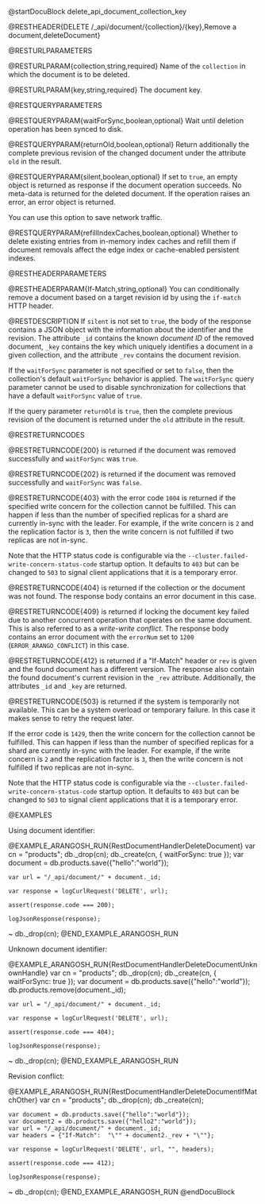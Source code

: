 @startDocuBlock delete_api_document_collection_key

@RESTHEADER{DELETE /_api/document/{collection}/{key},Remove a document,deleteDocument}

@RESTURLPARAMETERS

@RESTURLPARAM{collection,string,required}
Name of the `collection` in which the document is to be deleted.

@RESTURLPARAM{key,string,required}
The document key.

@RESTQUERYPARAMETERS

@RESTQUERYPARAM{waitForSync,boolean,optional}
Wait until deletion operation has been synced to disk.

@RESTQUERYPARAM{returnOld,boolean,optional}
Return additionally the complete previous revision of the changed
document under the attribute `old` in the result.

@RESTQUERYPARAM{silent,boolean,optional}
If set to `true`, an empty object is returned as response if the document operation
succeeds. No meta-data is returned for the deleted document. If the
operation raises an error, an error object is returned.

You can use this option to save network traffic.

@RESTQUERYPARAM{refillIndexCaches,boolean,optional}
Whether to delete existing entries from in-memory index caches and refill them
if document removals affect the edge index or cache-enabled persistent indexes.

@RESTHEADERPARAMETERS

@RESTHEADERPARAM{If-Match,string,optional}
You can conditionally remove a document based on a target revision id by
using the `if-match` HTTP header.

@RESTDESCRIPTION
If `silent` is not set to `true`, the body of the response contains a JSON
object with the information about the identifier and the revision. The attribute
`_id` contains the known *document ID* of the removed document, `_key`
contains the key which uniquely identifies a document in a given collection,
and the attribute `_rev` contains the document revision.

If the `waitForSync` parameter is not specified or set to `false`,
then the collection's default `waitForSync` behavior is applied.
The `waitForSync` query parameter cannot be used to disable
synchronization for collections that have a default `waitForSync`
value of `true`.

If the query parameter `returnOld` is `true`, then
the complete previous revision of the document
is returned under the `old` attribute in the result.

@RESTRETURNCODES

@RESTRETURNCODE{200}
is returned if the document was removed successfully and
`waitForSync` was `true`.

@RESTRETURNCODE{202}
is returned if the document was removed successfully and
`waitForSync` was `false`.

@RESTRETURNCODE{403}
with the error code `1004` is returned if the specified write concern for the
collection cannot be fulfilled. This can happen if less than the number of
specified replicas for a shard are currently in-sync with the leader. For example,
if the write concern is `2` and the replication factor is `3`, then the
write concern is not fulfilled if two replicas are not in-sync.

Note that the HTTP status code is configurable via the
`--cluster.failed-write-concern-status-code` startup option. It defaults to `403`
but can be changed to `503` to signal client applications that it is a
temporary error.

@RESTRETURNCODE{404}
is returned if the collection or the document was not found.
The response body contains an error document in this case.

@RESTRETURNCODE{409}
is returned if locking the document key failed due to another
concurrent operation that operates on the same document.
This is also referred to as a _write-write conflict_.
The response body contains an error document with the
`errorNum` set to `1200` (`ERROR_ARANGO_CONFLICT`) in this case.

@RESTRETURNCODE{412}
is returned if a "If-Match" header or `rev` is given and the found
document has a different version. The response also contain the found
document's current revision in the `_rev` attribute. Additionally, the
attributes `_id` and `_key` are returned.

@RESTRETURNCODE{503}
is returned if the system is temporarily not available. This can be a system
overload or temporary failure. In this case it makes sense to retry the request
later.

If the error code is `1429`, then the write concern for the collection cannot be
fulfilled. This can happen if less than the number of specified replicas for
a shard are currently in-sync with the leader. For example, if the write concern
is `2` and the replication factor is `3`, then the write concern is not fulfilled
if two replicas are not in-sync.

Note that the HTTP status code is configurable via the
`--cluster.failed-write-concern-status-code` startup option. It defaults to `403`
but can be changed to `503` to signal client applications that it is a
temporary error.

@EXAMPLES

Using document identifier:

@EXAMPLE_ARANGOSH_RUN{RestDocumentHandlerDeleteDocument}
    var cn = "products";
    db._drop(cn);
    db._create(cn, { waitForSync: true });
    var document = db.products.save({"hello":"world"});

    var url = "/_api/document/" + document._id;

    var response = logCurlRequest('DELETE', url);

    assert(response.code === 200);

    logJsonResponse(response);
  ~ db._drop(cn);
@END_EXAMPLE_ARANGOSH_RUN

Unknown document identifier:

@EXAMPLE_ARANGOSH_RUN{RestDocumentHandlerDeleteDocumentUnknownHandle}
    var cn = "products";
    db._drop(cn);
    db._create(cn, { waitForSync: true });
    var document = db.products.save({"hello":"world"});
    db.products.remove(document._id);

    var url = "/_api/document/" + document._id;

    var response = logCurlRequest('DELETE', url);

    assert(response.code === 404);

    logJsonResponse(response);
  ~ db._drop(cn);
@END_EXAMPLE_ARANGOSH_RUN

Revision conflict:

@EXAMPLE_ARANGOSH_RUN{RestDocumentHandlerDeleteDocumentIfMatchOther}
    var cn = "products";
    db._drop(cn);
    db._create(cn);

    var document = db.products.save({"hello":"world"});
    var document2 = db.products.save({"hello2":"world"});
    var url = "/_api/document/" + document._id;
    var headers = {"If-Match":  "\"" + document2._rev + "\""};

    var response = logCurlRequest('DELETE', url, "", headers);

    assert(response.code === 412);

    logJsonResponse(response);
  ~ db._drop(cn);
@END_EXAMPLE_ARANGOSH_RUN
@endDocuBlock
